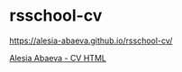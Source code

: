 # rsschool-cv
https://alesia-abaeva.github.io/rsschool-cv/

[Alesia Abaeva - CV HTML](https://alesia-abaeva.github.io/rsschool-cv/)